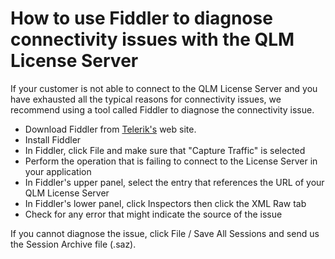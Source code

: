 # How to use Fiddler to diagnose connectivity issues with the QLM License Server

If your customer is not able to connect to the QLM License Server and you have exhausted all the typical reasons for connectivity issues, we recommend using a tool called Fiddler to diagnose the connectivity issue.

* Download Fiddler from [Telerik's](https://www.telerik.com/) web site.
* Install Fiddler
* In Fiddler, click File and make sure that "Capture Traffic" is selected
* Perform the operation that is failing to connect to the License Server in your application
* In Fiddler's upper panel, select the entry that references the URL of your QLM License Server
* In Fiddler's lower panel, click Inspectors then click the XML Raw tab
* Check for any error that might indicate the source of the issue

If you cannot diagnose the issue, click File / Save All Sessions and send us the Session Archive file (.saz).
